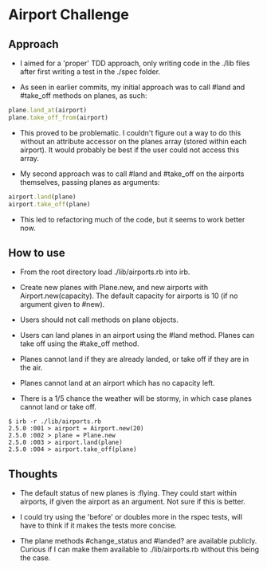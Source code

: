 # Airport Challenge

## Approach
* I aimed for a 'proper' TDD approach, only writing code in the ./lib files
after first writing a test in the ./spec folder.

* As seen in earlier commits, my initial approach was to call #land and #take_off
methods on planes, as such:

```ruby
plane.land_at(airport)
plane.take_off_from(airport)
```

* This proved to be problematic. I couldn't figure out a way to do this
without an attribute accessor on the planes array (stored within each airport).
It would probably be best if the user could not access this array.

* My second approach was to call #land and #take_off on the airports themselves,
passing planes as arguments:

```ruby
airport.land(plane)
airport.take_off(plane)
```

* This led to refactoring much of the code, but it seems to work better now.

## How to use

* From the root directory load ./lib/airports.rb into irb.

* Create new planes with Plane.new, and new airports with Airport.new(capacity).
The default capacity for airports is 10 (if no argument given to #new).

* Users should not call methods on plane objects.

* Users can land planes in an airport using the #land method. Planes can
take off using the #take_off method.

* Planes cannot land if they are already landed, or take off if they are in
the air.

* Planes cannot land at an airport which has no capacity left.

* There is a 1/5 chance the weather will be stormy, in which case planes cannot
land or take off.

```
$ irb -r ./lib/airports.rb
2.5.0 :001 > airport = Airport.new(20)
2.5.0 :002 > plane = Plane.new
2.5.0 :003 > airport.land(plane)
2.5.0 :004 > airport.take_off(plane)
```

## Thoughts

* The default status of new planes is :flying. They could start within airports,
if given the airport as an argument. Not sure if this is better.

* I could try using the 'before' or doubles more in the rspec tests, will
have to think if it makes the tests more concise.

* The plane methods #change_status and #landed? are available publicly. Curious
if I can make them available to ./lib/airports.rb without this being the case.

